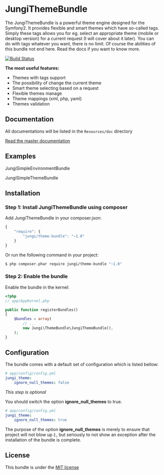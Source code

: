 JungiThemeBundle
================

The JungiThemeBundle is a powerful theme engine designed for the Symfony2. It provides flexible and smart themes
which have so-called tags. Simply these tags allows you for eg. select an appropriate theme (mobile or desktop version)
for a current request (I will cover about it later). You can do with tags whatever you want, there is no limit. Of course
the abilities of this bundle not end here. Read the docs if you want to know more.

[![Build Status](https://travis-ci.org/piku235/JungiThemeBundle.svg?branch=master)](https://travis-ci.org/piku235/JungiThemeBundle)

**The most useful features:**

* Themes with tags support
* The possibility of change the current theme
* Smart theme selecting based on a request
* Flexible themes manage
* Theme mappings (xml, php, yaml)
* Themes validation

Documentation
-------------

All documentations will be listed in the `Resources/doc` directory

[Read the master documentation](https://github.com/piku235/JungiThemeBundle/tree/master/Resources/doc/index.md)

Examples
--------

JungiSimpleEnvironmentBundle

JungiSimpleThemeBundle

Installation
------------

### Step 1: Install JungiThemeBundle using composer

Add JungiThemeBundle in your composer.json:

```js
{
    "require": {
        "jungi/theme-bundle": "~1.0"
    }
}
```

Or run the following command in your project:

```bash
$ php composer.phar require jungi/theme-bundle "~1.0"
```

### Step 2: Enable the bundle

Enable the bundle in the kernel:

```php
<?php
// app/AppKernel.php

public function registerBundles()
{
    $bundles = array(
        // ...
        new Jungi\ThemeBundle\JungiThemeBundle(),
    );
}
```

Configuration
-------------

The bundle comes with a default set of configuration which is listed bellow:

```yaml
# app/config/config.yml
jungi_theme:
    ignore_null_themes: false
```

_This step is optional_

You should switch the option **ignore_null_themes** to true.

```yaml
# app/config/config.yml
jungi_theme:
    ignore_null_themes: true
```

The purpose of the option **ignore_null_themes** is merely to ensure that project will not blow up (:, but seriously to
not show an exception after the installation of the bundle is complete.

License
-------

This bundle is under the [MIT license](https://github.com/piku235/JungiThemeBundle/blob/master/Resources/meta/LICENSE)


